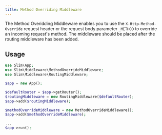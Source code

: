 ```yaml
---
title: Method Overriding Middleware
---
```


The Method Overidding Middleware enables you to use the `X-Http-Method-Override` request header or the request body parameter `_METHOD` to override an incoming request's method. The middleware should be placed after the routing middleware has been added.

## Usage
```php
use Slim\App;
use Slim\Middleware\MethodOverrideMiddleware;
use Slim\Middleware\RoutingMiddleware;

$app = new App();

$defaultRouter = $app->getRouter();
$routingMiddleware = new RoutingMiddleware($defaultRouter);
$app->add($routingMiddleware);

$methodOverrideMiddleware = new MethodOverrideMiddleware();
$app->add($methodOverrideMiddleware);

...
$app->run();
```
